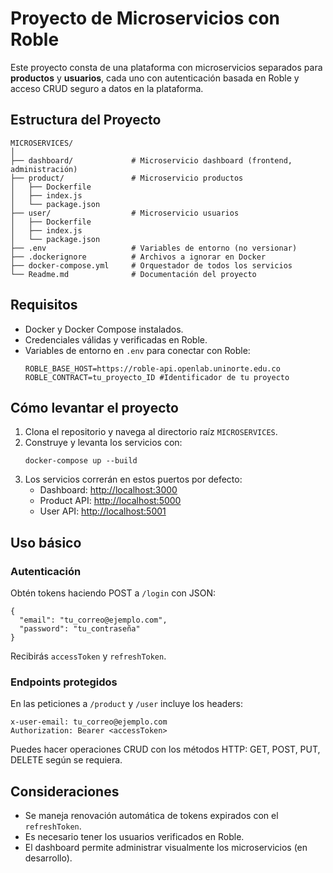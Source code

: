 <h1>Proyecto de Microservicios con Roble</h1>
<p>Este proyecto consta de una plataforma con microservicios separados para <strong>productos</strong> y <strong>usuarios</strong>, cada uno con autenticación basada en Roble y acceso CRUD seguro a datos en la plataforma.</p>
<h2>Estructura del Proyecto</h2>
<pre><code>MICROSERVICES/
│
├── dashboard/             # Microservicio dashboard (frontend, administración)
├── product/               # Microservicio productos
│   ├── Dockerfile
│   ├── index.js
│   └── package.json
├── user/                  # Microservicio usuarios
│   ├── Dockerfile
│   ├── index.js
│   └── package.json
├── .env                   # Variables de entorno (no versionar)
├── .dockerignore          # Archivos a ignorar en Docker
├── docker-compose.yml     # Orquestador de todos los servicios
└── Readme.md              # Documentación del proyecto
</code></pre>
<h2>Requisitos</h2>
<ul>
  <li>Docker y Docker Compose instalados.</li>
  <li>Credenciales válidas y verificadas en Roble.</li>
  <li>Variables de entorno en <code>.env</code> para conectar con Roble:
    <pre><code>ROBLE_BASE_HOST=https://roble-api.openlab.uninorte.edu.co
ROBLE_CONTRACT=tu_proyecto_ID #Identificador de tu proyecto</code></pre>
  </li>
</ul>
<h2>Cómo levantar el proyecto</h2>
<ol>
  <li>Clona el repositorio y navega al directorio raíz <code>MICROSERVICES</code>.</li>
  <li>Construye y levanta los servicios con:
    <pre><code>docker-compose up --build</code></pre>
  </li>
  <li>Los servicios correrán en estos puertos por defecto:
    <ul>
      <li>Dashboard: <a href="http://localhost:3000">http://localhost:3000</a></li>
      <li>Product API: <a href="http://localhost:5000">http://localhost:5000</a></li>
      <li>User API: <a href="http://localhost:5001">http://localhost:5001</a></li>
    </ul>
  </li>
</ol>
<h2>Uso básico</h2>
<h3>Autenticación</h3>
<p>Obtén tokens haciendo POST a <code>/login</code> con JSON:</p>
<pre><code>{
  "email": "tu_correo@ejemplo.com",
  "password": "tu_contraseña"
}</code></pre>
<p>Recibirás <code>accessToken</code> y <code>refreshToken</code>.</p>
<h3>Endpoints protegidos</h3>
<p>En las peticiones a <code>/product</code> y <code>/user</code> incluye los headers:</p>
<pre><code>x-user-email: tu_correo@ejemplo.com
Authorization: Bearer &lt;accessToken&gt;</code></pre>
<p>Puedes hacer operaciones CRUD con los métodos HTTP: GET, POST, PUT, DELETE según se requiera.</p>
<h2>Consideraciones</h2>
<ul>
  <li>Se maneja renovación automática de tokens expirados con el <code>refreshToken</code>.</li>
  <li>Es necesario tener los usuarios verificados en Roble.</li>
  <li>El dashboard permite administrar visualmente los microservicios (en desarrollo).</li>
</ul>
